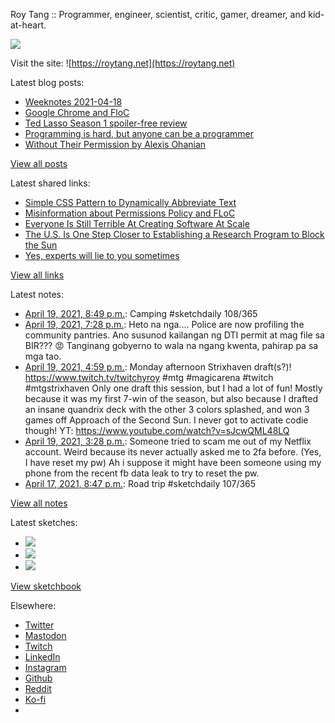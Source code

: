 Roy Tang :: Programmer, engineer, scientist, critic, gamer, dreamer, and kid-at-heart.

![](https://roytang.net/static/img/profile.jpg)

Visit the site: ![https://roytang.net](https://roytang.net)

Latest blog posts:

- [Weeknotes 2021-04-18](https://roytang.net/2021/04/weeknotes-2021-04-18/)
- [Google Chrome and FloC](https://roytang.net/2021/04/chrome-floc/)
- [Ted Lasso Season 1 spoiler-free review](https://roytang.net/2021/04/ted-lasso-s1/)
- [Programming is hard, but anyone can be a programmer](https://roytang.net/2021/04/programming-is-hard/)
- [Without Their Permission by Alexis Ohanian](https://roytang.net/2021/04/without-their-permission/)

[View all posts](https://roytang.net/blog)

Latest shared links:

- [Simple CSS Pattern to Dynamically Abbreviate Text](https://roytang.net/2021/04/simple-css-pattern-to-dynamically-abbreviate-text/)
- [Misinformation about Permissions Policy and FLoC](https://roytang.net/2021/04/misinformation-about-permissions-policy-and-floc/)
- [Everyone Is Still Terrible At Creating Software At Scale](https://roytang.net/2021/04/everyone-is-still-terrible-at-creating-software-at-scale/)
- [The U.S. Is One Step Closer to Establishing a Research Program to Block the Sun](https://roytang.net/2021/04/the-us-is-one-step-closer-to-establishing-a-research-program-to-block-the-sun/)
- [Yes, experts will lie to you sometimes](https://roytang.net/2021/04/yes-experts-will-lie-to-you-sometimes/)

[View all links](https://roytang.net/links)

Latest notes:

- [April 19, 2021, 8:49 p.m.](https://roytang.net/2021/04/1384126935274442755/): Camping #sketchdaily 108/365
- [April 19, 2021, 7:28 p.m.](https://roytang.net/2021/04/1384106575602667524/): Heto na nga.... Police are now profiling the community pantries. Ano susunod kailangan ng DTI permit at mag file sa BIR??? 😡 Tanginang gobyerno to wala na ngang kwenta, pahirap pa sa mga tao.
- [April 19, 2021, 4:59 p.m.](https://roytang.net/2021/04/1384069042672001024/): Monday afternoon Strixhaven draft(s?)! https://www.twitch.tv/twitchyroy #mtg #magicarena #twitch #mtgstrixhaven Only one draft this session, but I had a lot of fun! Mostly because it was my first 7-win of the season, but also because I drafted an insane quandrix deck with the other 3 colors splashed, and won 3 games off Approach of the Second Sun. I never got to activate codie though! YT: https://www.youtube.com/watch?v=sJcwQML48LQ
- [April 19, 2021, 3:28 p.m.](https://roytang.net/2021/04/1384046109945843712/): Someone tried to scam me out of my Netflix account. Weird because its never actually asked me to 2fa before. (Yes, I have reset my pw) Ah i suppose it might have been someone using my phone from the recent fb data leak to try to reset the pw.
- [April 17, 2021, 8:47 p.m.](https://roytang.net/2021/04/1383401796526166017/): Road trip #sketchdaily 107/365

[View all notes](https://roytang.net/notes)

Latest sketches:


- ![](https://roytang.net/media/cache/a1/ed/a1ed3ee9f25d30366b5de4e796dd2d41.jpg)
- ![](https://roytang.net/media/cache/37/96/37960cea249442110cc1e3fd8cfe91d6.jpg)
- ![](https://roytang.net/media/cache/6f/45/6f4555fe69b3d2b7e937a02803975b48.jpg)

[View sketchbook](https://roytang.net/albums/sketchbook)


Elsewhere:

- [Twitter](https://twitter.com/roytang)
- [Mastodon](https://mastodon.technology/@roytang)
- [Twitch](https://twitch.tv/twitchyroy)
- [LinkedIn](https://www.linkedin.com/in/roytang)
- [Instagram](https://instagram.com/roytang0400)
- [Github](https://github.com/roytang)
- [Reddit](https://reddit.com/u/hungryroy)
- [Ko-fi](https://ko-fi.com/roytang)
- [](mailto:hello@roytang.net)